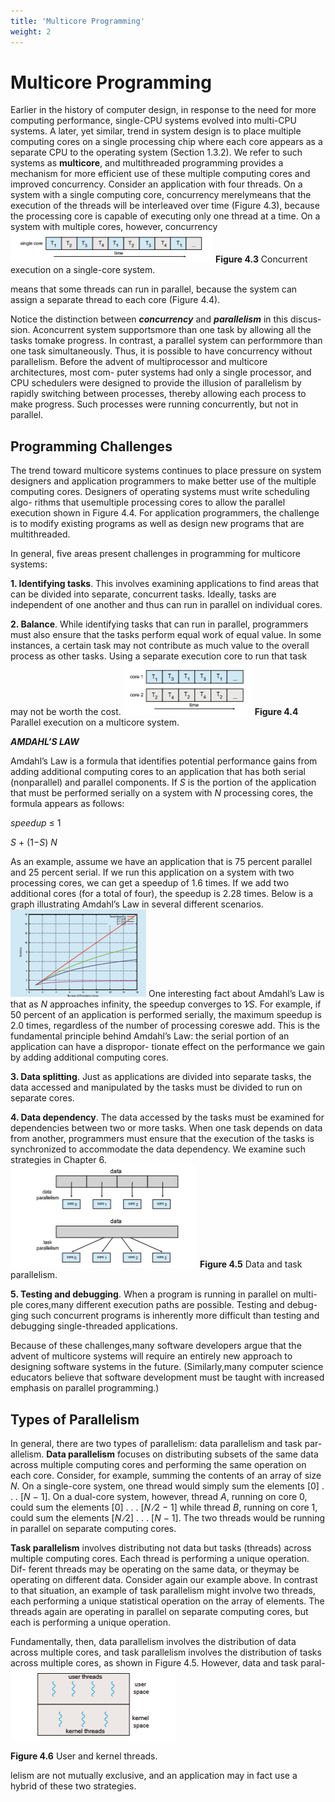 ```yaml
---
title: 'Multicore Programming'
weight: 2
---
```


# Multicore Programming

Earlier in the history of computer design, in response to the need for more computing performance, single-CPU systems evolved into multi-CPU systems. A later, yet similar, trend in system design is to place multiple computing cores on a single processing chip where each core appears as a separate CPU to the operating system (Section 1.3.2). We refer to such systems as **multicore**, and multithreaded programming provides a mechanism for more efficient use of these multiple computing cores and improved concurrency. Consider an application with four threads. On a system with a single computing core, concurrency merelymeans that the execution of the threads will be interleaved over time (Figure 4.3), because the processing core is capable of executing only one thread at a time. On a system with multiple cores, however, concurrency  
![Alt text](image-36.png)
**Figure 4.3** Concurrent execution on a single-core system.

means that some threads can run in parallel, because the system can assign a separate thread to each core (Figure 4.4).

Notice the distinction between **_concurrency_** and **_parallelism_** in this discus- sion. Aconcurrent system supportsmore than one task by allowing all the tasks tomake progress. In contrast, a parallel system can performmore than one task simultaneously. Thus, it is possible to have concurrency without parallelism. Before the advent of multiprocessor and multicore architectures, most com- puter systems had only a single processor, and CPU schedulers were designed to provide the illusion of parallelism by rapidly switching between processes, thereby allowing each process to make progress. Such processes were running concurrently, but not in parallel.

## Programming Challenges

The trend toward multicore systems continues to place pressure on system designers and application programmers to make better use of the multiple computing cores. Designers of operating systems must write scheduling algo- rithms that usemultiple processing cores to allow the parallel execution shown in Figure 4.4. For application programmers, the challenge is to modify existing programs as well as design new programs that are multithreaded.

In general, five areas present challenges in programming for multicore systems:

**1\. Identifying tasks**. This involves examining applications to find areas that can be divided into separate, concurrent tasks. Ideally, tasks are independent of one another and thus can run in parallel on individual cores.

**2\. Balance**. While identifying tasks that can run in parallel, programmers must also ensure that the tasks perform equal work of equal value. In some instances, a certain task may not contribute as much value to the overall process as other tasks. Using a separate execution core to run that task may not be worth the cost.
![Alt text](image-37.png)
**Figure 4.4** Parallel execution on a multicore system.  

**_AMDAHL’S LAW_**

Amdahl’s Law is a formula that identifies potential performance gains from adding additional computing cores to an application that has both serial (nonparallel) and parallel components. If _S_ is the portion of the application that must be performed serially on a system with _N_ processing cores, the formula appears as follows:

_speedup_ ≤ 1

_S_ \+ (1−_S_) _N_

As an example, assume we have an application that is 75 percent parallel and 25 percent serial. If we run this application on a system with two processing cores, we can get a speedup of 1.6 times. If we add two additional cores (for a total of four), the speedup is 2.28 times. Below is a graph illustrating Amdahl’s Law in several different scenarios.
![Alt text](image-38.png)
One interesting fact about Amdahl’s Law is that as _N_ approaches infinity, the speedup converges to 1∕_S_. For example, if 50 percent of an application is performed serially, the maximum speedup is 2.0 times, regardless of the number of processing coreswe add. This is the fundamental principle behind Amdahl’s Law: the serial portion of an application can have a dispropor- tionate effect on the performance we gain by adding additional computing cores.

**3\. Data splitting**. Just as applications are divided into separate tasks, the data accessed and manipulated by the tasks must be divided to run on separate cores.

**4\. Data dependency**. The data accessed by the tasks must be examined for dependencies between two or more tasks. When one task depends on data from another, programmers must ensure that the execution of the tasks is synchronized to accommodate the data dependency. We examine such strategies in Chapter 6.  
![Alt text](image-39.png)
**Figure 4.5** Data and task parallelism.

**5\. Testing and debugging**. When a program is running in parallel on multi- ple cores,many different execution paths are possible. Testing and debug- ging such concurrent programs is inherently more difficult than testing and debugging single-threaded applications.

Because of these challenges,many software developers argue that the advent of multicore systems will require an entirely new approach to designing software systems in the future. (Similarly,many computer science educators believe that software development must be taught with increased emphasis on parallel programming.)

## Types of Parallelism

In general, there are two types of parallelism: data parallelism and task par- allelism. **Data parallelism** focuses on distributing subsets of the same data across multiple computing cores and performing the same operation on each core. Consider, for example, summing the contents of an array of size _N_. On a single-core system, one thread would simply sum the elements [0] . . . [_N_ − 1]. On a dual-core system, however, thread _A_, running on core 0, could sum the elements [0] . . . [_N_ ∕2 − 1] while thread _B_, running on core 1, could sum the elements [_N_ ∕2] . . . [_N_ − 1]. The two threads would be running in parallel on separate computing cores.

**Task parallelism** involves distributing not data but tasks (threads) across multiple computing cores. Each thread is performing a unique operation. Dif- ferent threads may be operating on the same data, or theymay be operating on different data. Consider again our example above. In contrast to that situation, an example of task parallelism might involve two threads, each performing a unique statistical operation on the array of elements. The threads again are operating in parallel on separate computing cores, but each is performing a unique operation.

Fundamentally, then, data parallelism involves the distribution of data across multiple cores, and task parallelism involves the distribution of tasks across multiple cores, as shown in Figure 4.5. However, data and task paral-  
![Alt text](image-40.png)

**Figure 4.6** User and kernel threads.

lelism are not mutually exclusive, and an application may in fact use a hybrid of these two strategies.